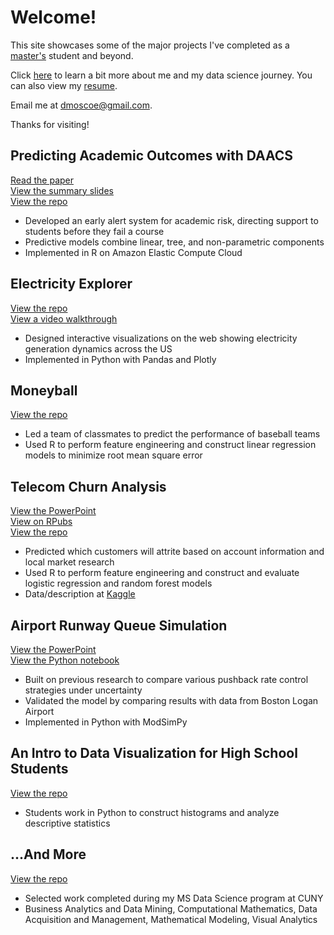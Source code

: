 # Welcome!

This site showcases some of the major projects I've completed as a [master's](http://catalog.sps.cuny.edu/preview_program.php?catoid=2&poid=607) student and beyond.  

Click [here](about.md) to learn a bit more about me and my data science journey. You can also view my [resume](resume240706.pdf).  

Email me at [dmoscoe@gmail.com](mailto:dmoscoe@gmail.com).  

Thanks for visiting!  

## Predicting Academic Outcomes with DAACS
[Read the paper](/daacs/paper.pdf)  
[View the summary slides](/daacs/slides.pdf)  
[View the repo](https://github.com/dmoscoe/DAACS2)  
* Developed an early alert system for academic risk, directing support to students before they fail a course  
* Predictive models combine linear, tree, and non-parametric components  
* Implemented in R on Amazon Elastic Compute Cloud

## Electricity Explorer
[View the repo](https://github.com/dmoscoe/DATA608)  
[View a video walkthrough](https://youtu.be/z8fwVsByEuw)  
* Designed interactive visualizations on the web showing electricity generation dynamics across the US  
* Implemented in Python with Pandas and Plotly

## Moneyball
[View the repo](https://github.com/dmoscoe/DATA621)  
* Led a team of classmates to predict the performance of baseball teams  
* Used R to perform feature engineering and construct linear regression models to minimize root mean square error

## Telecom Churn Analysis
[View the PowerPoint](/churn/churn.pdf)  
[View on RPubs](https://rpubs.com/dmoscoe/768184)  
[View the repo](https://github.com/dmoscoe/dmoscoe.github.io/tree/main/churn)  
* Predicted which customers will attrite based on account information and local market research  
* Used R to perform feature engineering and construct and evaluate logistic regression and random forest models  
* Data/description at [Kaggle](https://www.kaggle.com/c/customer-churn-prediction-2020/overview)

## Airport Runway Queue Simulation
[View the PowerPoint](/rway_queue/rway_queue.pdf)  
[View the Python notebook](https://colab.research.google.com/drive/1J1Bc2NUEzNCdJPIEXXLr3qnXu0hDINyR?usp=sharing)  
* Built on previous research to compare various pushback rate control strategies under uncertainty  
* Validated the model by comparing results with data from Boston Logan Airport  
* Implemented in Python with ModSimPy

## An Intro to Data Visualization for High School Students
[View the repo](https://github.com/dmoscoe/HCIS)  
* Students work in Python to construct histograms and analyze descriptive statistics  

## ...And More
[View the repo](https://github.com/dmoscoe/curated-SPS)  
* Selected work completed during my MS Data Science program at CUNY  
* Business Analytics and Data Mining, Computational Mathematics, Data Acquisition and Management, Mathematical Modeling, Visual Analytics
